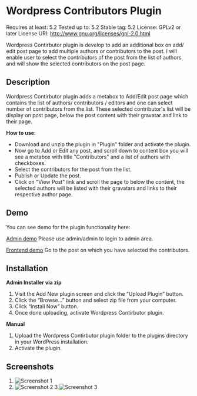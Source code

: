 # Wordpress Contributors Plugin
Requires at least: 5.2
Tested up to: 5.2
Stable tag: 5.2
License: GPLv2 or later
License URI: http://www.gnu.org/licenses/gpl-2.0.html

Wordpress Contirbutor plugin is develop to add an additional box on add/ edit post page to add multiple authors or contributors to the post.
I will enable user to select the contributors of the post from the list of authors and will show the selected contributors on the post page. 

## Description 

Wordpress Contirbutor plugin adds a metabox to Add/Edit post page which contains the list of authors/ contributors / editors and one can select number of contributors from the list. These selected contributor's list will be display on post page, below the post content with their gravatar and link to their page.

**How to use:**

*   Download and unzip the plugin in "Plugin" folder and activate the plugin.
*   Now go to Add or Edit any post, and scroll down to content box you will see a   metabox with title "Contributors" and a list of authors with checkboxes.
*   Select the contributors for the post from the list.
*   Publish or Update the post.
*  Click on "View Post" link and scroll the page to below the content, the selected authors will be listed with their gravatars and links to their respective author page.

## Demo
You can see demo for the plugin functionality here:

[Admin demo](http://172.16.19.68/pratik/demo-wordpress/wp-admin/)
Please use admin/admin to login to admin area.

[Frontend demo](http://172.16.19.68/pratik/demo-wordpress)
Go to the post on which you have selected the contributors.

## Installation

**Admin Installer via zip**

  1.  Visit the Add New plugin screen and click the “Upload Plugin” button.
  2.  Click the “Browse…” button and select zip file from your computer.
  3.  Click “Install Now” button.
  4.  Once done uploading, activate Wordpress Contirbutor plugin.

**Manual**

   1. Upload the Wordpress Contirbutor plugin folder to the plugins directory in your WordPress installation.
   2. Activate the plugin.

## Screenshots

1. ![Screenshot 1](http://103.231.46.2:10188/pratik/demo-wordpress/wp-content/plugins/wordpress-contributors-plugin/Screenshot-wc1.png)
2. ![Screenshot 2](http://103.231.46.2:10188/pratik/demo-wordpress/wp-content/plugins/wordpress-contributors-plugin/Screenshot-wc2.png)
3.![Screenshot 3](http://103.231.46.2:10188/pratik/demo-wordpress/wp-content/plugins/wordpress-contributors-plugin/Screenshot-wc3.png)
